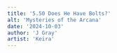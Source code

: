 ```yaml
---
title: '5.50 Does He Have Bolts?'
alt: 'Mysteries of the Arcana'
date: '2024-10-03'
author: 'J Gray'
artist: 'Keira'
---
```

